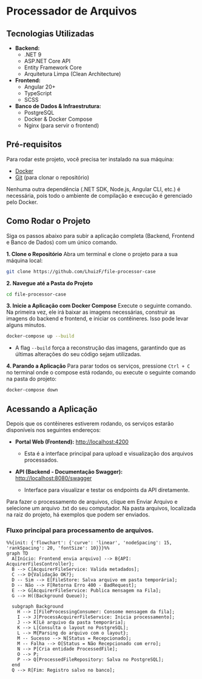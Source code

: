 # Processador de Arquivos

## Tecnologias Utilizadas

- **Backend:**
  - .NET 9
  - ASP.NET Core API
  - Entity Framework Core
  - Arquitetura Limpa (Clean Architecture)
- **Frontend:**
  - Angular 20+
  - TypeScript
  - SCSS
- **Banco de Dados & Infraestrutura:**
  - PostgreSQL
  - Docker & Docker Compose
  - Nginx (para servir o frontend)

## Pré-requisitos

Para rodar este projeto, você precisa ter instalado na sua máquina:

- [Docker](https://www.docker.com/products/docker-desktop/)
- [Git](https://git-scm.com/) (para clonar o repositório)

Nenhuma outra dependência (.NET SDK, Node.js, Angular CLI, etc.) é necessária, pois todo o ambiente de compilação e execução é gerenciado pelo Docker.

## Como Rodar o Projeto

Siga os passos abaixo para subir a aplicação completa (Backend, Frontend e Banco de Dados) com um único comando.

**1. Clone o Repositório**
Abra um terminal e clone o projeto para a sua máquina local:

```bash
git clone https://github.com/LhuizF/file-processor-case
```

**2. Navegue até a Pasta do Projeto**

```bash
cd file-processor-case
```

**3. Inicie a Aplicação com Docker Compose**
Execute o seguinte comando. Na primeira vez, ele irá baixar as imagens necessárias, construir as imagens do backend e frontend, e iniciar os contêineres. Isso pode levar alguns minutos.

```bash
docker-compose up --build
```

- A flag `--build` força a reconstrução das imagens, garantindo que as últimas alterações do seu código sejam utilizadas.

**4. Parando a Aplicação**
Para parar todos os serviços, pressione `Ctrl + C` no terminal onde o compose está rodando, ou execute o seguinte comando na pasta do projeto:

```bash
docker-compose down
```

## Acessando a Aplicação

Depois que os contêineres estiverem rodando, os serviços estarão disponíveis nos seguintes endereços:

- **Portal Web (Frontend):** [http://localhost:4200](http://localhost:4200)

  - Esta é a interface principal para upload e visualização dos arquivos processados.

- **API (Backend - Documentação Swagger):** [http://localhost:8080/swagger](http://localhost:8080/swagger)

  - Interface para visualizar e testar os endpoints da API diretamente.

Para fazer o processamento de arquivos, clique em Enviar Arquivo e selecione um arquivo .txt do seu computador. Na pasta arquivos, localizada na raiz do projeto, há exemplos que podem ser enviados.

### Fluxo principal para processamento de arquivos.

```mermaid
%%{init: {'flowchart': {'curve': 'linear', 'nodeSpacing': 15, 'rankSpacing': 20, 'fontSize': 10}}}%%
graph TD
  A[Início: Frontend envia arquivo] --> B{API: AcquirerFilesController};
  B --> C[AcquirerFileService: Valida metadados];
  C --> D{Validação OK?};
  D -- Sim --> E[FileStore: Salva arquivo em pasta temporária];
  D -- Não --> F[Retorna Erro 400 - BadRequest];
  E --> G[AcquirerFileService: Publica mensagem na Fila];
  G --> H((Background Queue));

  subgraph Background
    H --> I[FileProcessingConsumer: Consome mensagem da fila];
    I --> J[ProcessAcquirerFileService: Inicia processamento];
    J --> K[Lê arquivo da pasta temporária];
    K --> L[Consulta o layout no PostgreSQL];
    L --> M{Parsing do arquivo com o layout};
    M -- Sucesso --> N[Status = Recepcionado];
    M -- Falha --> O[Status = Não Recepcionado com erro];
    N --> P[Cria entidade ProcessedFile];
    O --> P;
    P --> Q[ProcessedFileRepository: Salva no PostgreSQL];
  end
  Q --> R[Fim: Registro salvo no banco];
```

